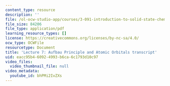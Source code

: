 ```yaml
---
content_type: resource
description: ''
file: /ol-ocw-studio-app/courses/3-091-introduction-to-solid-state-chemistry-fall-2018/bhPMi2IvZXs_transcript.pdf
file_size: 84206
file_type: application/pdf
learning_resource_types: []
license: https://creativecommons.org/licenses/by-nc-sa/4.0/
ocw_type: OCWFile
resourcetype: Document
title: 'Lecture 7: Aufbau Principle and Atomic Orbitals transcript'
uid: eacc95b4-6092-4993-b6ca-6c1793d10c97
video_files:
  video_thumbnail_file: null
video_metadata:
  youtube_id: bhPMi2IvZXs
---
```

